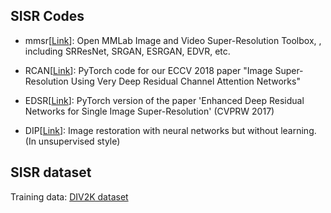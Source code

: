## SISR Codes

- mmsr[[Link](https://github.com/open-mmlab/mmsr)]: Open MMLab Image and Video Super-Resolution Toolbox, , including SRResNet, SRGAN, ESRGAN, EDVR, etc.

- RCAN[[Link](https://github.com/yulunzhang/RCAN)]: PyTorch code for our ECCV 2018 paper "Image Super-Resolution Using Very Deep Residual Channel Attention Networks"

- EDSR[[Link](https://github.com/thstkdgus35/EDSR-PyTorch)]: PyTorch version of the paper 'Enhanced Deep Residual Networks for Single Image Super-Resolution' (CVPRW 2017)

- DIP[[Link](https://github.com/DmitryUlyanov/deep-image-prior)]: Image restoration with neural networks but without learning. (In unsupervised style)

## SISR dataset
Training data: [DIV2K dataset](https://data.vision.ee.ethz.ch/cvl/DIV2K/) 
